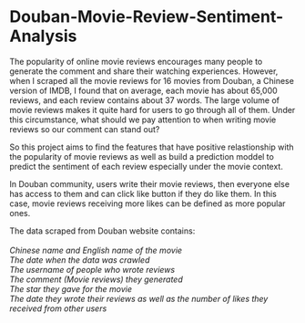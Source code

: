 # Douban-Movie-Review-Sentiment-Analysis
The popularity of online movie reviews encourages many people to generate the comment and share their watching experiences. However, when I scraped all the movie reviews for 16 movies from Douban, a Chinese version of IMDB, I found that on average, each movie has about 65,000 reviews, and each review contains about 37 words. The large volume of movie reviews makes it quite hard for users to go through all of them. Under this circumstance, what should we pay attention to when writing movie reviews so our comment can stand out?

So this project aims to find the features that have positive relastionship with the popularity of movie reviews as well as build a prediction moddel to predict the sentiment of each review especially under the movie context.

In Douban community, users write their movie reviews, then everyone else has access to them and can click like button if they do like them. In this case, movie reviews receiving more likes can be defined as more popular ones.

The data scraped from Douban website contains:<br><br>
*Chinese name and English name of the movie*<br>
*The date when the data was crawled*<br>
*The username of people who wrote reviews*<br>
*The comment (Movie reviews) they generated*<br>
*The star they gave for the movie*<br>
*The date they wrote their reviews as well as the number of likes they received from other users*

